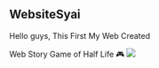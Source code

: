 ## WebsiteSyai

Hello guys,
This First My Web Created

Web Story Game of Half Life 🎮
  <img src="https://github.com/ahmadsyaifuddin-99/Web-Story-Game-1/assets/77381720/53a76d1c-46a4-42cb-9ff2-84405f59ae56"/>
